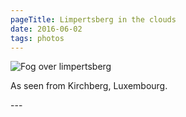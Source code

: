 ```yaml
---
pageTitle: Limpertsberg in the clouds
date: 2016-06-02
tags: photos
---
```

<p><img src="/assets/images/limpertsberg-fog-2.png" alt="Fog over limpertsberg"></p>
<p>As seen from Kirchberg, Luxembourg.</p>
---
